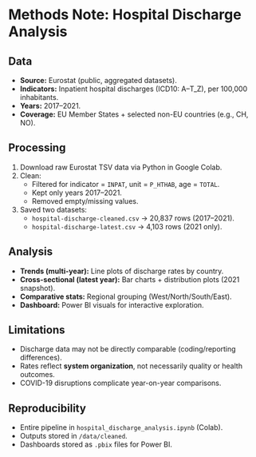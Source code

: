 # Methods Note: Hospital Discharge Analysis

## Data
- **Source:** Eurostat (public, aggregated datasets).
- **Indicators:** Inpatient hospital discharges (ICD10: A–T_Z), per 100,000 inhabitants.
- **Years:** 2017–2021.
- **Coverage:** EU Member States + selected non-EU countries (e.g., CH, NO).

## Processing
1. Download raw Eurostat TSV data via Python in Google Colab.
2. Clean:
   - Filtered for indicator = `INPAT`, unit = `P_HTHAB`, age = `TOTAL`.
   - Kept only years 2017–2021.
   - Removed empty/missing values.
3. Saved two datasets:
   - `hospital-discharge-cleaned.csv` → 20,837 rows (2017–2021).
   - `hospital-discharge-latest.csv` → 4,103 rows (2021 only).

## Analysis
- **Trends (multi-year):** Line plots of discharge rates by country.
- **Cross-sectional (latest year):** Bar charts + distribution plots (2021 snapshot).
- **Comparative stats:** Regional grouping (West/North/South/East).
- **Dashboard:** Power BI visuals for interactive exploration.

## Limitations
- Discharge data may not be directly comparable (coding/reporting differences).
- Rates reflect **system organization**, not necessarily quality or health outcomes.
- COVID-19 disruptions complicate year-on-year comparisons.

## Reproducibility
- Entire pipeline in `hospital_discharge_analysis.ipynb` (Colab).
- Outputs stored in `/data/cleaned`.
- Dashboards stored as `.pbix` files for Power BI.
